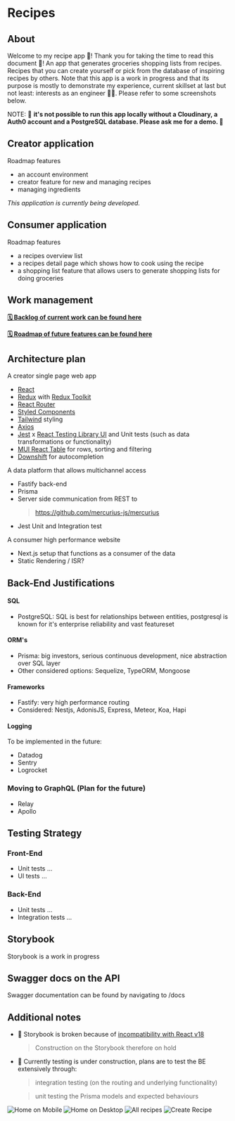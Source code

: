 # Recipes

## About

Welcome to my recipe app 🥗! Thank you for taking the time to read this document 🙏!
An app that generates groceries shopping lists from recipes. Recipes that you can create yourself or pick from the database of inspiring recipes by others. Note that this app is a work in progress and that its purpose is mostly to demonstrate my experience, current skillset at last but not least: interests as an engineer 🧑‍💻. Please refer to some screenshots below.

NOTE: 🚨 **it's not possible to run this app locally without a Cloudinary, a Auth0 account and a PostgreSQL database. Please ask me for a demo. 🚨**

## Creator application

Roadmap features

- an account environment
- creator feature for new and managing recipes
- managing ingredients

_This application is currently being developed._

## Consumer application

Roadmap features

- a recipes overview list
- a recipes detail page which shows how to cook using the recipe
- a shopping list feature that allows users to generate shopping lists for doing groceries

## Work management

**[🗓 Backlog of current work can be found here](https://github.com/NouryJanse/recipes/projects/1)**

**[🗓 Roadmap of future features can be found here](https://github.com/NouryJanse/recipes/projects/3)**

## Architecture plan

A creator single page web app

- [React](https://reactjs.org/)
- [Redux](https://redux.js.org/) with [Redux Toolkit](https://redux-toolkit.js.org/)
- [React Router](https://reactrouter.com/en/main)
- [Styled Components](https://styled-components.com/)
- [Tailwind](https://tailwindcss.com/docs/) styling
- [Axios](https://axios-http.com/)
- [Jest](https://jestjs.io/) x [React Testing Library UI](https://testing-library.com/) and Unit tests (such as data transformations or functionality)
- [MUI React Table](https://mui.com/material-ui/react-table/) for rows, sorting and filtering
- [Downshift](https://www.downshift-js.com/) for autocompletion

A data platform that allows multichannel access

- Fastify back-end
- Prisma
- Server side communication from REST to
  > https://github.com/mercurius-js/mercurius
- Jest Unit and Integration test

A consumer high performance website

- Next.js setup that functions as a consumer of the data
- Static Rendering / ISR?

## Back-End Justifications

#### SQL

- PostgreSQL: SQL is best for relationships between entities, postgresql is known for it's enterprise reliability and vast featureset

#### ORM's

- Prisma: big investors, serious continuous development, nice abstraction over SQL layer
- Other considered options: Sequelize, TypeORM, Mongoose

#### Frameworks

- Fastify: very high performance routing
- Considered: Nestjs, AdonisJS, Express, Meteor, Koa, Hapi

#### Logging

To be implemented in the future:

- Datadog
- Sentry
- Logrocket

### Moving to GraphQL (Plan for the future)

- Relay
- Apollo

## Testing Strategy

### Front-End

- Unit tests ...
- UI tests ...

### Back-End

- Unit tests ...
- Integration tests ...

## Storybook

Storybook is a work in progress

## Swagger docs on the API

Swagger documentation can be found by navigating to /docs

## Additional notes

- 🚨 Storybook is broken because of [incompatibility with React v18](https://github.com/storybookjs/storybook/issues/17831)
  > Construction on the Storybook therefore on hold
- 🚨 Currently testing is under construction, plans are to test the BE extensively through:

  > integration testing (on the routing and underlying functionality)

  > unit testing the Prisma models and expected behaviours

![Home on Mobile](/screens/Home-SM.png)
![Home on Desktop](/screens/Home-XL.png)
![All recipes](/screens/Recipes-SM.png)
![Create Recipe](/screens/Create-MD.png)
